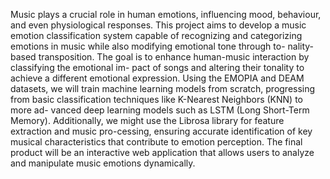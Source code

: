 Music plays a crucial role in human emotions, influencing mood, behaviour, and even physiological responses. This project aims to develop a music emotion classification system capable of recognizing and categorizing emotions in music while also modifying emotional tone through to- nality-based transposition. The goal is to enhance human-music interaction by classifying the emotional im- pact of songs and altering their tonality to achieve a different emotional expression. Using the EMOPIA and DEAM datasets, we will train machine learning models from scratch, progressing from basic classification techniques like K-Nearest Neighbors (KNN) to more ad- vanced deep learning models such as LSTM (Long Short-Term Memory). Additionally, we might use the Librosa library for feature extraction and music pro-cessing, ensuring accurate identification of key musical characteristics that contribute to emotion perception. The final product will be an interactive web application that allows users to analyze and manipulate music emotions dynamically.
